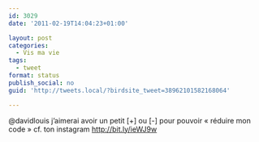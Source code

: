 ```yaml
---
id: 3029
date: '2011-02-19T14:04:23+01:00'

layout: post
categories:
  - Vis ma vie
tags:
  - tweet
format: status
publish_social: no
guid: 'http://tweets.local/?birdsite_tweet=38962101582168064'

---
```


@davidlouis j’aimerai avoir un petit \[+\] ou \[-\] pour pouvoir « réduire mon code » cf. ton instagram http://bit.ly/ieWJ9w